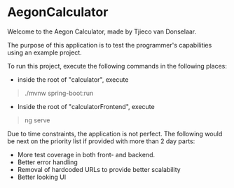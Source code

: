 # AegonCalculator
Welcome to the Aegon Calculator, made by Tjieco van Donselaar.

The purpose of this application is to test the programmer's capabilities using an example project.

To run this project, execute the following commands in the following places:

- inside the root of "calculator", execute 
> ./mvnw spring-boot:run
- Inside the root of "calculatorFrontend", execute
> ng serve

Due to time constraints, the application is not perfect. The following would be next on the priority list if provided with more than 2 day parts:

- More test coverage in both front- and backend.
- Better error handling
- Removal of hardcoded URLs to provide better scalability
- Better looking UI 
